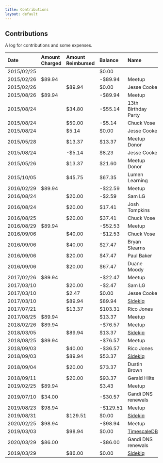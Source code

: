 ```yaml
---
title: Contributions
layout: default
---
```


## Contributions

A log for contributions and some expenses.

| Date       | Amount Charged | Amount Reimbursed | Balance   | Name                                         |
| :--------- | :------------- | :---------------- | :-------- | :------------------------------------------- |
| 2015/02/25 |                |                   | $0.00     |                                              |
| 2015/02/26 | $89.94         |                   | -$89.94   | Meetup                                       |
| 2015/02/26 |                | $89.94            | $0.00     | Jesse Cooke                                  |
| 2015/08/26 | $89.94         |                   | -$89.94   | Meetup                                       |
| 2015/08/24 |                | $34.80            | -$55.14   | 13th Birthday Party                          |
| 2015/08/24 |                | $50.00            | -$5.14    | Chuck Vose                                   |
| 2015/08/24 |                | $5.14             | $0.00     | Jesse Cooke                                  |
| 2015/05/28 |                | $13.37            | $13.37    | Meetup Donor                                 |
| 2015/08/24 |                | -$5.14            | $8.23     | Jesse Cooke                                  |
| 2015/05/26 |                | $13.37            | $21.60    | Meetup Donor                                 |
| 2015/10/05 |                | $45.75            | $67.35    | Lumen Learning                               |
| 2016/02/29 | $89.94         |                   | -$22.59   | Meetup                                       |
| 2016/08/24 |                | $20.00            | -$2.59    | Sam LG                                       |
| 2016/08/24 |                | $20.00            | $17.41    | Josh Tompkins                                |
| 2016/08/25 |                | $20.00            | $37.41    | Chuck Vose                                   |
| 2016/08/29 | $89.94         |                   | -$52.53   | Meetup                                       |
| 2016/09/06 |                | $40.00            | -$12.53   | Chuck Vose                                   |
| 2016/09/06 |                | $40.00            | $27.47    | Bryan Stearns                                |
| 2016/09/06 |                | $20.00            | $47.47    | Paul Baker                                   |
| 2016/09/06 |                | $20.00            | $67.47    | Duane Moody                                  |
| 2017/02/26 | $89.94         |                   | -$22.47   | Meetup                                       |
| 2017/03/10 |                | $20.00            | -$2.47    | Sam LG                                       |
| 2017/03/10 |                | $2.47             | $0.00     | Jesse Cooke                                  |
| 2017/03/10 |                | $89.94            | $89.94    | [Sidekiq](http://sidekiq.org/)               |
| 2017/07/21 |                | $13.37            | $103.31   | Rico Jones                                   |
| 2017/08/25 | $89.94         |                   | $13.37    | Meetup                                       |
| 2018/02/26 | $89.94         |                   | -$76.57   | Meetup                                       |
| 2018/03/05 |                | $89.94            | $13.37    | [Sidekiq](http://sidekiq.org/)               |
| 2018/08/25 | $89.94         |                   | -$76.57   | Meetup                                       |
| 2018/09/03 |                | $40.00            | -$36.57   | Rico Jones                                   |
| 2018/09/03 |                | $89.94            | $53.37    | [Sidekiq](http://sidekiq.org/)               |
| 2018/09/04 |                | $20.00            | $73.37    | Dustin Brown                                 |
| 2018/09/11 |                | $20.00            | $93.37    | Gerald Hilts                                 |
| 2019/02/25 | $89.94         |                   | $3.43     | Meetup                                       |
| 2019/07/10 | $34.00         |                   | -$30.57   | Gandi DNS renewals                           |
| 2019/08/23 | $98.94         |                   | -$129.51  | Meetup                                       |
| 2019/08/31 |                | $129.51           | $0.00     | [Sidekiq](http://sidekiq.org/)               |
| 2020/02/25 | $98.94         |                   | -$98.94   | Meetup                                       |
| 2019/03/03 |                | $98.94            | $0.00     | [TimescaleDB](https://www.timescale.com)     |
| 2020/03/29 | $86.00         |                   | -$86.00   | Gandi DNS renewals                           |
| 2019/03/29 |                | $86.00            | $0.00     | [Sidekiq](http://sidekiq.org/)               |
